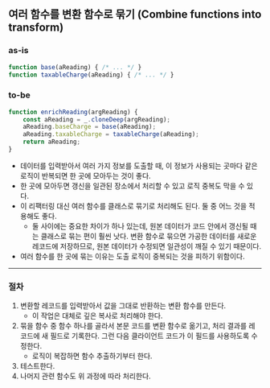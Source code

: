 ## 여러 함수를 변환 함수로 묶기 (Combine functions into transform)

### as-is
```javascript
function base(aReading) { /* ... */ }
function taxableCharge(aReading) { /* ... */ }
```

### to-be
```javascript
function enrichReading(argReading) {
    const aReading = _.cloneDeep(argReading);
    aReading.baseCharge = base(aReading);
    aReading.taxableCharge = taxableCharge(aReading);
    return aReading;
}
```

* 데이터를 입력받아서 여러 가지 정보를 도출할 때, 이 정보가 사용되는 곳마다 같은 로직이 반복되면 한 곳에 모아두는 것이 좋다.
* 한 곳에 모아두면 갱신을 일관된 장소에서 처리할 수 있고 로직 중복도 막을 수 있다.
* 이 리팩터링 대신 여러 함수를 클래스로 묶기로 처리해도 된다. 둘 중 어느 것을 적용해도 좋다.
  * 둘 사이에는 중요한 차이가 하나 있는데, 원본 데이터가 코드 안에서 갱신될 때는 클래스로 묶는 편이 훨씬 낫다. 변환 함수로 묶으면 가공한 데이터를 새로운 레코드에 저장하므로, 원본 데이터가 수정되면 일관성이 깨질 수 있기 때문이다.
* 여러 함수를 한 곳에 묶는 이유는 도출 로직이 중복되는 것을 피하기 위함이다.

- - -

### 절차
1. 변환할 레코드를 입력받아서 값을 그대로 반환하는 변환 함수를 만든다.
   * 이 작업은 대체로 깊은 복사로 처리해야 한다.
2. 묶을 함수 중 함수 하나를 골라서 본문 코드를 변환 함수로 옮기고, 처리 결과를 레코드에 새 필드로 기록한다. 그런 다음 클라이언트 코드가 이 필드를 사용하도록 수정한다.
   * 로직이 복잡하면 함수 추출하기부터 한다.
3. 테스트한다.
4. 나머지 관련 함수도 위 과정에 따라 처리한다.
